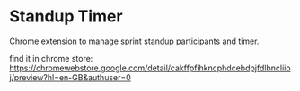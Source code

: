 # Standup Timer

Chrome extension to manage sprint standup participants and timer.

find it in chrome store: https://chromewebstore.google.com/detail/cakffpfihkncphdcebdpjfdlbncliioj/preview?hl=en-GB&authuser=0

